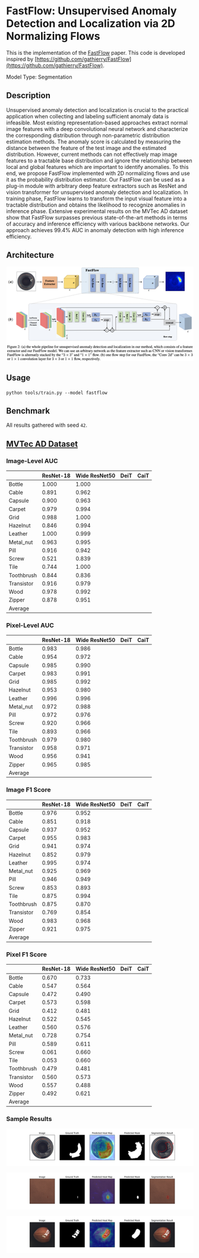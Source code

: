 # FastFlow: Unsupervised Anomaly Detection and Localization via 2D Normalizing Flows

This is the implementation of the [FastFlow](https://arxiv.org/abs/2111.07677) paper. This code is developed inspired by [https://github.com/gathierry/FastFlow](https://github.com/gathierry/FastFlow).

Model Type: Segmentation

## Description

Unsupervised anomaly detection and localization is crucial to the practical application when collecting and labeling sufficient anomaly data is infeasible. Most existing representation-based approaches extract normal image features with a deep convolutional neural network and characterize the corresponding distribution through non-parametric distribution estimation methods. The anomaly score is calculated by measuring the distance between the feature of the test image and the estimated distribution. However, current methods can not effectively map image features to a tractable base distribution and ignore the relationship between local and global features which are important to identify anomalies. To this end, we propose FastFlow implemented with 2D normalizing flows and use it as the probability distribution estimator. Our FastFlow can be used as a plug-in module with arbitrary deep feature extractors such as ResNet and vision transformer for unsupervised anomaly detection and localization. In training phase, FastFlow learns to transform the input visual feature into a tractable distribution and obtains the likelihood to recognize anomalies in inference phase. Extensive experimental results on the MVTec AD dataset show that FastFlow surpasses previous state-of-the-art methods in terms of accuracy and inference efficiency with various backbone networks. Our approach achieves 99.4% AUC in anomaly detection with high inference efficiency.

## Architecture

![FastFlow Architecture](../../../docs/source/images/fastflow/architecture.jpg "FastFlow Architecture")

## Usage

`python tools/train.py --model fastflow`

## Benchmark

All results gathered with seed `42`.

## [MVTec AD Dataset](https://www.mvtec.com/company/research/datasets/mvtec-ad)

### Image-Level AUC

|            | ResNet-18 | Wide ResNet50 | DeiT | CaiT |
| ---------- | --------- | ------------- | ---- | ---- |
| Bottle     | 1.000     | 1.000         |      |      |
| Cable      | 0.891     | 0.962         |      |      |
| Capsule    | 0.900     | 0.963         |      |      |
| Carpet     | 0.979     | 0.994         |      |      |
| Grid       | 0.988     | 1.000         |      |      |
| Hazelnut   | 0.846     | 0.994         |      |      |
| Leather    | 1.000     | 0.999         |      |      |
| Metal_nut  | 0.963     | 0.995         |      |      |
| Pill       | 0.916     | 0.942         |      |      |
| Screw      | 0.521     | 0.839         |      |      |
| Tile       | 0.744     | 1.000         |      |      |
| Toothbrush | 0.844     | 0.836         |      |      |
| Transistor | 0.916     | 0.979         |      |      |
| Wood       | 0.978     | 0.992         |      |      |
| Zipper     | 0.878     | 0.951         |      |      |
| Average    |           |               |      |      |


### Pixel-Level AUC

|            | ResNet-18 | Wide ResNet50 | DeiT | CaiT |
| ---------- | --------- | ------------- | ---- | ---- |
| Bottle     | 0.983     | 0.986         |      |      |
| Cable      | 0.954     | 0.972         |      |      |
| Capsule    | 0.985     | 0.990         |      |      |
| Carpet     | 0.983     | 0.991         |      |      |
| Grid       | 0.985     | 0.992         |      |      |
| Hazelnut   | 0.953     | 0.980         |      |      |
| Leather    | 0.996     | 0.996         |      |      |
| Metal_nut  | 0.972     | 0.988         |      |      |
| Pill       | 0.972     | 0.976         |      |      |
| Screw      | 0.920     | 0.966         |      |      |
| Tile       | 0.893     | 0.966         |      |      |
| Toothbrush | 0.979     | 0.980         |      |      |
| Transistor | 0.958     | 0.971         |      |      |
| Wood       | 0.956     | 0.941         |      |      |
| Zipper     | 0.965     | 0.985         |      |      |
| Average    |           |               |      |      |



### Image F1 Score
|            | ResNet-18 | Wide ResNet50 | DeiT | CaiT |
| ---------- | --------- | ------------- | ---- | ---- |
| Bottle     | 0.976     | 0.952         |      |      |
| Cable      | 0.851     | 0.918         |      |      |
| Capsule    | 0.937     | 0.952         |      |      |
| Carpet     | 0.955     | 0.983         |      |      |
| Grid       | 0.941     | 0.974         |      |      |
| Hazelnut   | 0.852     | 0.979         |      |      |
| Leather    | 0.995     | 0.974         |      |      |
| Metal_nut  | 0.925     | 0.969         |      |      |
| Pill       | 0.946     | 0.949         |      |      |
| Screw      | 0.853     | 0.893         |      |      |
| Tile       | 0.875     | 0.994         |      |      |
| Toothbrush | 0.875     | 0.870         |      |      |
| Transistor | 0.769     | 0.854         |      |      |
| Wood       | 0.983     | 0.968         |      |      |
| Zipper     | 0.921     | 0.975         |      |      |
| Average    |           |               |      |      |

### Pixel F1 Score
|            | ResNet-18 | Wide ResNet50 | DeiT | CaiT |
| ---------- | --------- | ------------- | ---- | ---- |
| Bottle     | 0.670     | 0.733         |      |      |
| Cable      | 0.547     | 0.564         |      |      |
| Capsule    | 0.472     | 0.490         |      |      |
| Carpet     | 0.573     | 0.598         |      |      |
| Grid       | 0.412     | 0.481         |      |      |
| Hazelnut   | 0.522     | 0.545         |      |      |
| Leather    | 0.560     | 0.576         |      |      |
| Metal_nut  | 0.728     | 0.754         |      |      |
| Pill       | 0.589     | 0.611         |      |      |
| Screw      | 0.061     | 0.660         |      |      |
| Tile       | 0.053     | 0.660         |      |      |
| Toothbrush | 0.479     | 0.481         |      |      |
| Transistor | 0.560     | 0.573         |      |      |
| Wood       | 0.557     | 0.488         |      |      |
| Zipper     | 0.492     | 0.621         |      |      |
| Average    |           |               |      |      |


### Sample Results

![Sample Result 1](../../../docs/source/images/fastflow/results/0.png "Sample Result 1")

![Sample Result 2](../../../docs/source/images/fastflow/results/1.png "Sample Result 2")

![Sample Result 3](../../../docs/source/images/fastflow/results/2.png "Sample Result 3")
